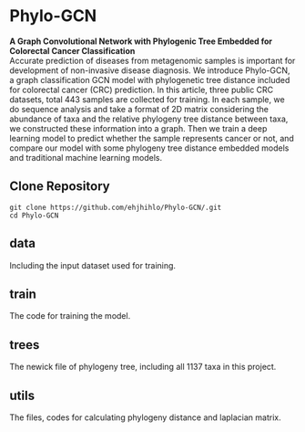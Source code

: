 # Phylo-GCN
**A Graph Convolutional Network with Phylogenic Tree Embedded for Colorectal Cancer Classification**  
Accurate prediction of diseases from metagenomic samples is important for development of non-invasive disease diagnosis. We introduce Phylo-GCN, a graph classification GCN model with phylogenetic tree distance included for colorectal cancer (CRC) prediction. In this article, three public CRC datasets, total 443 samples are collected for training. In each sample, we do sequence analysis and take a format of 2D matrix considering the abundance of taxa and the relative phylogeny tree distance between taxa, we constructed these information into a graph. Then we train a deep learning model to predict whether the sample represents cancer or not, and compare our model with some phylogeny tree distance embedded models and traditional machine learning models.    
## Clone Repository
``` 
git clone https://github.com/ehjhihlo/Phylo-GCN/.git  
cd Phylo-GCN  
```
## data  
Including the input dataset used for training.  
## train  
The code for training the model.  
## trees
The newick file of phylogeny tree, including all 1137 taxa in this project.  
## utils  
The files, codes for calculating phylogeny distance and laplacian matrix.  
